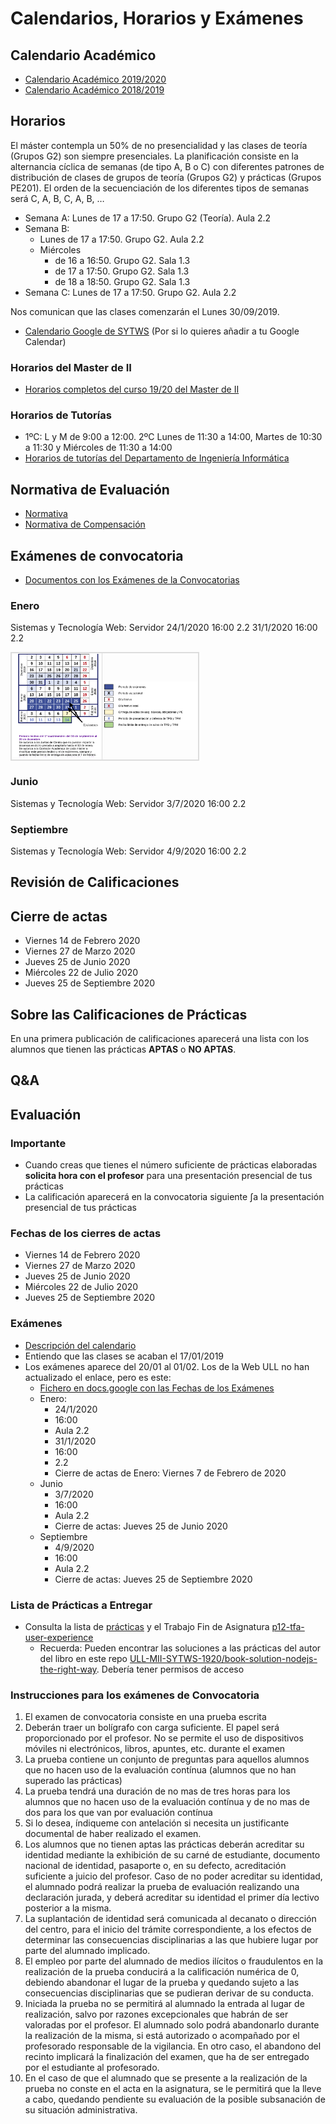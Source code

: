 # Calendarios, Horarios y Exámenes

## Calendario Académico

- <a href="https://www.ull.es/estudios-docencia/calendario-academico/" target="_blank">Calendario Académico 2019/2020</a>
- <a href="https://drive.google.com/file/d/1YtPNm4vS73N21QHzstcYqEzPKJQHCKeD/view" target="_blank">Calendario Académico 2018/2019</a>



## Horarios

El máster contempla un 50% de no presencialidad y las clases de teoría (Grupos G2) son siempre presenciales. La planificación consiste en la alternancia cíclica de semanas (de tipo A, B o C) con  diferentes patrones de distribución de clases de grupos de teoría (Grupos G2) y prácticas (Grupos PE201). El orden de la secuenciación de los diferentes tipos de semanas será C, A, B, C, A, B, …
* Semana A: Lunes de 17 a 17:50. Grupo G2 (Teoría). Aula 2.2
* Semana B: 
    * Lunes de 17 a 17:50. Grupo G2. Aula 2.2
    * Miércoles 
        * de 16 a 16:50. Grupo G2. Sala 1.3
        * de 17 a 17:50. Grupo G2. Sala 1.3
        * de 18 a 18:50. Grupo G2. Sala 1.3
* Semana C: Lunes de 17 a 17:50. Grupo G2. Aula 2.2

Nos comunican que las clases comenzarán el Lunes 30/09/2019.
 
* [Calendario Google de SYTWS](https://calendar.google.com/calendar/b/1?cid=dWxsLmVkdS5lc19oM2FiN3AzcmxmYW1qY25zbmhsdDZ1aGI0MEBncm91cC5jYWxlbmRhci5nb29nbGUuY29t) (Por si lo quieres añadir a tu Google Calendar)

### Horarios del Master de II 

* <a href="https://docs.google.com/document/d/1RprRwWi3BD2tMkWzrxFlCHMDpajECqg97Tom8-tpog4/edit?ts=5d7a7ae4" target="_blank">Horarios completos del curso 19/20 del Master de II</a>

### Horarios de Tutorías

* 1ºC: L y M de 9:00 a 12:00. 2ºC Lunes de 11:30 a 14:00, Martes de 10:30 a 11:30 y Miércoles  de 11:30 a 14:00
* <a href="https://docs.google.com/spreadsheets/d/1ZTGvLA70qCYEsBwcA8dCiUZby3ZOM9oHt8kmiNNKId0/edit#gid=0" target="_blank">Horarios de tutorías del Departamento de Ingeniería Informática</a>


## Normativa de Evaluación

* [Normativa](https://riull.ull.es/xmlui/bitstream/handle/915/4096/reglamento_evaluacion_calificacion.pdf)
* [Normativa de Compensación](https://riull.ull.es/xmlui/bitstream/handle/915/8580/acuerdo12.pdf?sequence=1&isAllowed=y)

## Exámenes de convocatoria

- [Documentos con los Exámenes de la Convocatorias](https://docs.google.com/document/d/1L1vcYHPtowuP_v-1HLMtJms7S_efD3jHt9H4zrND1IU/edit)

### Enero

Sistemas y Tecnología Web: Servidor
24/1/2020
16:00
2.2
31/1/2020
16:00
2.2


<style>
table, td, th {  
  border: 1px solid #ddd;
  text-align: left;
}

table {
  border-collapse: collapse;
  width: 60%;
}

th, td {
  padding: 1px;
}
</style>
<table>
  <tr>
    <td>
    <img alt="/assets/images/enero2020.png" src="/assets/images/enero2020.png">
    </td>
    <td>
    <img src="/assets/images/instrucciones-calendario.png">
    </td>
  </tr>
</table>


### Junio

Sistemas y Tecnología Web: Servidor
3/7/2020
16:00
2.2

### Septiembre
 
Sistemas y Tecnología Web: Servidor
4/9/2020
16:00
2.2

## Revisión de Calificaciones

## Cierre de actas 

* Viernes 14 de Febrero 2020
* Viernes 27 de Marzo 2020
* Jueves 25 de Junio 2020
* Miércoles 22 de Julio 2020
* Jueves 25 de Septiembre 2020


## Sobre las Calificaciones de Prácticas 

En una primera publicación de calificaciones aparecerá una lista con los alumnos que tienen las prácticas **APTAS** o **NO APTAS**.

## Q&A

## Evaluación

### Importante

* Cuando creas que tienes el número suficiente de prácticas elaboradas **solicita hora con el profesor** para una presentación presencial de tus prácticas
* La calificación aparecerá en la  convocatoria siguiente ∫a la presentación presencial de tus prácticas


### Fechas de los cierres de actas

  * Viernes 14 de Febrero 2020
  * Viernes 27 de Marzo 2020
  * Jueves 25 de Junio 2020
  * Miércoles 22 de Julio 2020
  * Jueves 25 de Septiembre 2020

### Exámenes

* [Descripción del calendario](https://drive.google.com/file/d/1EBVRMo7LwDQYdQ4-d7Pbzw84XQeqIa-C/view)
* Entiendo que las clases se acaban el 17/01/2019
* Los exámenes aparece del 20/01 al 01/02. Los de la Web ULL no han actualizado el enlace, pero es este:
  - [Fichero en docs.google con las Fechas de los Exámenes](https://docs.google.com/document/d/1L1vcYHPtowuP_v-1HLMtJms7S_efD3jHt9H4zrND1IU/edit)
  - Enero: 
     - 24/1/2020
    - 16:00
    - Aula 2.2
    - 31/1/2020
    - 16:00
    - 2.2
    - Cierre de actas de Enero: Viernes 7 de Febrero de 2020 
  - Junio
    - 3/7/2020
    - 16:00
    - Aula 2.2
    - Cierre de actas: Jueves 25 de Junio 2020
  - Septiembre
    - 4/9/2020
    - 16:00
    - Aula 2.2
    - Cierre de actas: Jueves 25 de Septiembre 2020


### Lista de Prácticas a Entregar

* Consulta la lista de [prácticas](practicas) y el Trabajo Fin de Asignatura [p12-tfa-user-experience]({{site.base_url}}/tema3-web/practicas/p12-tfa-user-experience/)
  * Recuerda: Pueden encontrar las soluciones a las prácticas del autor del libro en este repo [ULL-MII-SYTWS-1920/book-solution-nodejs-the-right-way](https://github.com/ULL-MII-SYTWS-1920/book-solution-nodejs-the-right-way). Debería tener permisos de acceso

### Instrucciones para los exámenes de Convocatoria

1. El examen de convocatoria consiste en una prueba escrita
2. Deberán traer un bolígrafo con carga suficiente. El papel será proporcionado por el profesor. No se permite el uso de dispositivos móviles ni electrónicos, libros, apuntes, etc.  durante el examen
3. La prueba contiene un conjunto de preguntas  para aquellos  alumnos que no hacen uso de la evaluación contínua  (alumnos que no han superado las prácticas)
4. La prueba tendrá una duración de no mas de tres horas para los alumnos que no hacen uso de la evaluación contínua y de no mas de dos para los que van por evaluación contínua
5. Si lo desea, índiqueme con antelación si necesita un justificante documental de haber realizado el examen.
6. Los alumnos que no tienen aptas las prácticas deberán acreditar su identidad  mediante la exhibición de su carné de estudiante, documento nacional de identidad, pasaporte o, en su defecto, acreditación suficiente a juicio del profesor. Caso de no poder acreditar su identidad, el alumnado podrá realizar la prueba de evaluación realizando una declaración jurada, y deberá acreditar su identidad el primer día lectivo posterior a la misma.
7. La suplantación de identidad será comunicada al decanato o dirección del centro, para el inicio del trámite correspondiente, a los efectos de determinar las consecuencias disciplinarias a las que hubiere lugar por parte del alumnado implicado.
8. El empleo por parte del alumnado de medios ilícitos o fraudulentos en la realización de la prueba conducirá a la calificación numérica de 0, debiendo abandonar el lugar de la prueba y quedando sujeto a las consecuencias disciplinarias que se pudieran derivar de su conducta.
9. Iniciada la prueba no se permitirá al alumnado la entrada al lugar de realización, salvo por razones excepcionales que habrán de ser valoradas por el profesor. El alumnado solo podrá abandonarlo durante la realización de la misma, si está autorizado o acompañado por el profesorado responsable de la vigilancia. En otro caso, el abandono del recinto implicará la finalización del examen, que ha de ser entregado por el estudiante al profesorado.
10. En el caso de que el alumnado que se presente a la realización de la prueba no conste en el acta en la asignatura, se le permitirá que la lleve a cabo, quedando pendiente su evaluación de la posible subsanación de su situación administrativa.